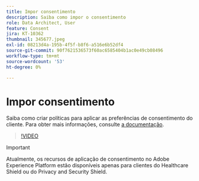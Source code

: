 ```yaml
---
title: Impor consentimento
description: Saiba como impor o consentimento
role: Data Architect, User
feature: Consent
jira: KT-10362
thumbnail: 345677.jpeg
exl-id: 08213d4a-195b-4f5f-b8f6-a516e6b52df4
source-git-commit: 90f7621536573f60ac6585404b1ac0e49cb08496
workflow-type: tm+mt
source-wordcount: '53'
ht-degree: 0%

---
```


# Impor consentimento

Saiba como criar políticas para aplicar as preferências de consentimento do cliente. Para obter mais informações, consulte [a documentação](https://experienceleague.adobe.com/docs/experience-platform/data-governance/enforcement/auto-enforcement.html).

>[!VIDEO](https://video.tv.adobe.com/v/345677?quality=12&learn=on)

>[!IMPORTANT]
>
> Atualmente, os recursos de aplicação de consentimento no Adobe Experience Platform estão disponíveis apenas para clientes do Healthcare Shield ou do Privacy and Security Shield.

